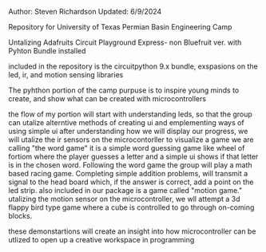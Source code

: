 Author: Steven Richardson
Updated: 6/9/2024 

Repository for University of Texas Permian Basin Engineering Camp

Untalizing Adafruits Circuit Playground Express- non Bluefruit ver. with Pyhton Bundle installed

included in the repository is the circuitpython 9.x bundle, exspasions on the led, ir, and motion sensing libraries

The pyhthon portion of the camp purpuse is to inspire young minds to create, and show what can be created with microcontrollers

the flow of my portion will start with understanding leds, so that the group can utalize alterntive methods of creating ui
and emplementing ways of using simple ui
after understanding how we will display our progress, we will utalize the ir sensors on the microcontorller to visualize
a game we are calling "the word game" it is a simple word guessing game like wheel of fortiom where the player guesses a letter
and a simple ui shows if that letter is in the chosen word. Following the word game the group will play a math based racing game.
Completing simple addition problems, will transmit a signal to the head board which, if the answer is correct, add a point on the
led strip. also included in our package is a game called "motion game." utalizing the motion sensor on the microcontroller, we wll
attempt a 3d flappy bird type game where a cube is controlled to go through on-coming blocks.

these demonstartions will create an insight into how microcontroller can be utlized to open up a creative workspace in programming
